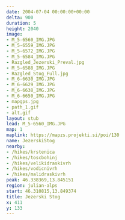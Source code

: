 ```yaml
---
date: 2004-07-04 00:00:00+00:00
delta: 900
duration: 5
height: 2040
image:
- M_5-6560_IMG.JPG
- M_5-6559_IMG.JPG
- M_5-6572_IMG.JPG
- M_5-6584_IMG.JPG
- Razgled_Jezerski_Preval.jpg
- M_5-6588_IMG.JPG
- Razgled_Stog_Full.jpg
- M_6-6630_IMG.JPG
- M_6-6629_IMG.JPG
- M_6-6638_IMG.JPG
- M_6-6650_IMG.JPG
- mapgps.jpg
- path_1.gif
- alt.gif
layout: stub
lead: M_5-6560_IMG.JPG
map: 1
maplink: https://mapzs.projekti.si/poi/130
name: JezerskiStog
nearby:
- /hikes/krstenica
- /hikes/toscbohinj
- /hikes/velikidraskivrh
- /hikes/vodicnivrh
- /hikes/malidraskivrh
peak: 46.338369,13.845151
region: julian-alps
start: 46.310815,13.849374
title: Jezerski Stog
x: 411
y: 133
---
```

